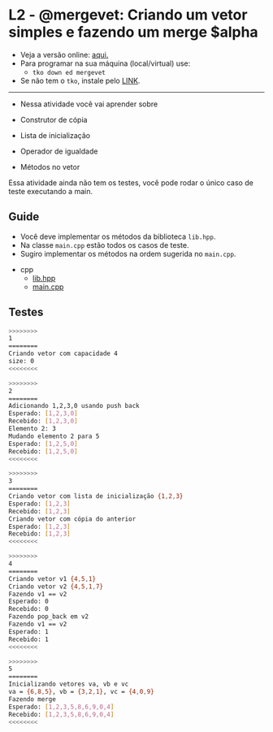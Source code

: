 # L2 - @mergevet: Criando um vetor simples e fazendo um merge $alpha

- Veja a versão online: [aqui.](https://github.com/qxcodeed/arcade/blob/master/base/mergevet/Readme.md)
- Para programar na sua máquina (local/virtual) use:
  - `tko down ed mergevet`
- Se não tem o `tko`, instale pelo [LINK](https://github.com/senapk/tko#tko).

---

- Nessa atividade você vai aprender sobre

- Construtor de cópia
- Lista de inicialização
- Operador de igualdade
- Métodos no vetor

Essa atividade ainda não tem os testes, você pode rodar o único caso de teste executando a main.

## Guide

- Você deve implementar os métodos da biblioteca `lib.hpp`.
- Na classe `main.cpp` estão todos os casos de teste.
- Sugiro implementar os métodos na ordem sugerida no `main.cpp`.

<!-- links .cache/lang -->
- cpp
  - [lib.hpp](https://github.com/qxcodeed/arcade/blob/master/base/mergevet/.cache/lang/cpp/lib.hpp)
  - [main.cpp](https://github.com/qxcodeed/arcade/blob/master/base/mergevet/.cache/lang/cpp/main.cpp)
<!-- links -->

## Testes

```bash
>>>>>>>>
1
========
Criando vetor com capacidade 4
size: 0
<<<<<<<<

>>>>>>>>
2
========
Adicionando 1,2,3,0 usando push back
Esperado: [1,2,3,0]
Recebido: [1,2,3,0]
Elemento 2: 3
Mudando elemento 2 para 5
Esperado: [1,2,5,0]
Recebido: [1,2,5,0]
<<<<<<<<

>>>>>>>>
3
========
Criando vetor com lista de inicialização {1,2,3}
Esperado: [1,2,3]
Recebido: [1,2,3]
Criando vetor com cópia do anterior
Esperado: [1,2,3]
Recebido: [1,2,3]
<<<<<<<<

>>>>>>>>
4
========
Criando vetor v1 {4,5,1}
Criando vetor v2 {4,5,1,7}
Fazendo v1 == v2
Esperado: 0
Recebido: 0
Fazendo pop_back em v2
Fazendo v1 == v2
Esperado: 1
Recebido: 1
<<<<<<<<

>>>>>>>>
5
========
Inicializando vetores va, vb e vc
va = {6,8,5}, vb = {3,2,1}, vc = {4,0,9}
Fazendo merge
Esperado: [1,2,3,5,8,6,9,0,4]
Recebido: [1,2,3,5,8,6,9,0,4]
<<<<<<<<

```
